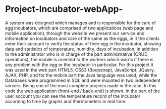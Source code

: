 # Project-Incubator-webApp-
A system was designed which manages and is responsible for the care of egg incubators, 
which are comprised of two applications (web page and mobile application), 
through the website we present our service and information on incubators and care of the same as the eggs, 
in it the clients enter their account to verify the status of their egg in the incubator, 
showing data and statistics of temperature, humidity, days of incubation, in addition to the administrator who is in charge 
of the part administrative (CRUD operations), the mobile is oriented to the workers which warns if there is any problem with 
the egg or the incubator in particular. For this project it was used in the web part HTML5, CSS3 (Boopstrap), JavaScript, JQuery, AJAX, PHP, 
and for the mobile part the Java language was used, while the Databases were programmed in SQL and were mounted in two independent servers. 
Being one of the most complete projects made in the race. In this code the web application (front-end / back-end) is shown. 
In the part of the user account you can see the temperature record of the incubator according to time by graphs and thermometers in real time.
